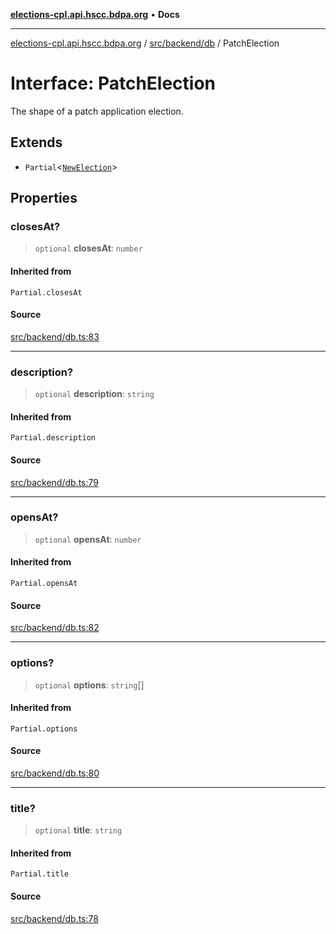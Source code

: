 [**elections-cpl.api.hscc.bdpa.org**](../../../../README.md) • **Docs**

***

[elections-cpl.api.hscc.bdpa.org](../../../../README.md) / [src/backend/db](../README.md) / PatchElection

# Interface: PatchElection

The shape of a patch application election.

## Extends

- `Partial`\<[`NewElection`](../type-aliases/NewElection.md)\>

## Properties

### closesAt?

> `optional` **closesAt**: `number`

#### Inherited from

`Partial.closesAt`

#### Source

[src/backend/db.ts:83](https://github.com/nhscc/elections_cpl.api.hscc.bdpa.org/blob/46ed5b306a3fd199be2bd28706c3da03542c6da3/src/backend/db.ts#L83)

***

### description?

> `optional` **description**: `string`

#### Inherited from

`Partial.description`

#### Source

[src/backend/db.ts:79](https://github.com/nhscc/elections_cpl.api.hscc.bdpa.org/blob/46ed5b306a3fd199be2bd28706c3da03542c6da3/src/backend/db.ts#L79)

***

### opensAt?

> `optional` **opensAt**: `number`

#### Inherited from

`Partial.opensAt`

#### Source

[src/backend/db.ts:82](https://github.com/nhscc/elections_cpl.api.hscc.bdpa.org/blob/46ed5b306a3fd199be2bd28706c3da03542c6da3/src/backend/db.ts#L82)

***

### options?

> `optional` **options**: `string`[]

#### Inherited from

`Partial.options`

#### Source

[src/backend/db.ts:80](https://github.com/nhscc/elections_cpl.api.hscc.bdpa.org/blob/46ed5b306a3fd199be2bd28706c3da03542c6da3/src/backend/db.ts#L80)

***

### title?

> `optional` **title**: `string`

#### Inherited from

`Partial.title`

#### Source

[src/backend/db.ts:78](https://github.com/nhscc/elections_cpl.api.hscc.bdpa.org/blob/46ed5b306a3fd199be2bd28706c3da03542c6da3/src/backend/db.ts#L78)
